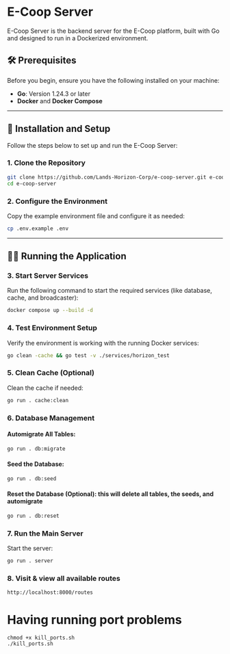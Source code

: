 # E-Coop Server

E-Coop Server is the backend server for the E-Coop platform, built with Go and designed to run in a Dockerized environment.

## 🛠 Prerequisites

Before you begin, ensure you have the following installed on your machine:

- **Go**: Version 1.24.3 or later
- **Docker** and **Docker Compose**

---

## 🚀 Installation and Setup

Follow the steps below to set up and run the E-Coop Server:

### 1. Clone the Repository

```bash
git clone https://github.com/Lands-Horizon-Corp/e-coop-server.git e-coop-server
cd e-coop-server
```

### 2. Configure the Environment

Copy the example environment file and configure it as needed:

```bash
cp .env.example .env
```

---

## 🧑‍💻 Running the Application

### 3. Start Server Services

Run the following command to start the required services (like database, cache, and broadcaster):

```bash
docker compose up --build -d
```

### 4. Test Environment Setup

Verify the environment is working with the running Docker services:

```bash
go clean -cache && go test -v ./services/horizon_test
```

### 5. Clean Cache (Optional)

Clean the cache if needed:

```bash
go run . cache:clean
```

### 6. Database Management

#### Automigrate All Tables:
```bash
go run . db:migrate
```

#### Seed the Database:
```bash
go run . db:seed
```

#### Reset the Database (Optional): this will delete all  tables, the seeds, and automigrate
```bash
go run . db:reset
```

### 7. Run the Main Server

Start the server:

```bash
go run . server
```

### 8. Visit & view all available routes
```
http://localhost:8000/routes
```



# Having running port problems 
```
chmod +x kill_ports.sh
./kill_ports.sh
```